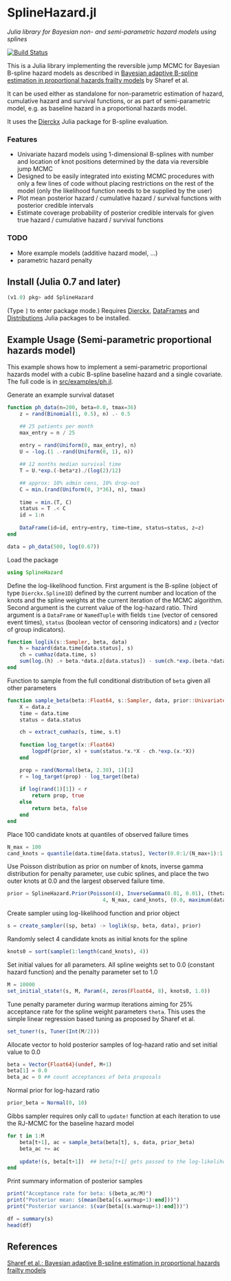 SplineHazard.jl
===============

*Julia library for Bayesian non- and semi-parametric hazard models using splines*

[![Build Status](https://travis-ci.org/mbrueckner/SplineHazard.jl.svg?branch=master)](https://travis-ci.org/mbrueckner/SplineHazard.jl)

This is a Julia library implementing the reversible jump MCMC for Bayesian B-spline hazard models
as described in [Bayesian adaptive B-spline estimation in proportional hazards frailty models](https://projecteuclid.org/euclid.ejs/1278439436) by Sharef et al.

It can be used either as standalone for non-parametric estimation of hazard, cumulative hazard and survival functions,
or as part of semi-parametric model, e.g. as baseline hazard in a proportional hazards model.

It uses the [Dierckx](https://github.com/kbarbary/Dierckx.jl) Julia package for B-spline evaluation.

### Features
- Univariate hazard models using 1-dimensional B-splines with number and location of knot positions
determined by the data via reversible jump MCMC
- Designed to be easily integrated into existing MCMC procedures with only a few lines of code without placing
restrictions on the rest of the model (only the likelihood function needs to be supplied by the user)
- Plot mean posterior hazard / cumulative hazard / survival functions with posterior credible intervals
- Estimate coverage probability of posterior credible intervals for given true hazard / cumulative hazard / survival functions

### TODO
- More example models (additive hazard model, ...)
- parametric hazard penalty

Install (Julia 0.7 and later)
-----------------------------

```julia
(v1.0) pkg> add SplineHazard
```
(Type `]` to enter package mode.) Requires [Dierckx](https://github.com/kbarbary/Dierckx.jl), [DataFrames](https://github.com/JuliaData/DataFrames.jl) and [Distributions](https://github.com/JuliaStats/Distributions.jl) Julia packages to be installed.

Example Usage (Semi-parametric proportional hazards model)
----------------------------------------------------------
This example shows how to implement a semi-parametric proportional hazards model with a cubic B-spline baseline hazard
and a single covariate. The full code is in [src/examples/ph.jl](src/examples/ph.jl).

Generate an example survival dataset
```julia
function ph_data(n=200, beta=0.0, tmax=36)
    z = rand(Binomial(1, 0.5), n) .- 0.5

    ## 25 patients per month
    max_entry = n / 25
    
    entry = rand(Uniform(0, max_entry), n)
    U = -log.(1 .-rand(Uniform(0, 1), n))

    ## 12 months median survival time
    T = U.*exp.(-beta*z)./(log(2)/12)

    ## approx: 10% admin cens, 10% drop-out
    C = min.(rand(Uniform(0, 3*36), n), tmax)
   
    time = min.(T, C)
    status = T .< C
    id = 1:n
    
    DataFrame(id=id, entry=entry, time=time, status=status, z=z)
end

data = ph_data(500, log(0.67)) 
```
Load the package

```julia
using SplineHazard
```

Define the log-likelihood function. First argument is the B-spline (object of type `Dierckx.Spline1D`) defined by the current
number and location of the knots and the spline weights at the current iteration of the MCMC algorithm. Second argument
is the current value of the log-hazard ratio. Third argument is a `DataFrame` or `NamedTuple` with fields `time` (vector of
censored event times), `status` (boolean vector of censoring indicators) and `z` (vector of group indicators).
```julia
function loglik(s::Sampler, beta, data)
    h = hazard(data.time[data.status], s)
    ch = cumhaz(data.time, s)
    sum(log.(h) .+ beta.*data.z[data.status]) - sum(ch.*exp.(beta.*data.z))
end
```

Function to sample from the full conditional distribution of `beta` given all other parameters
```julia
function sample_beta(beta::Float64, s::Sampler, data, prior::UnivariateDistribution) 
    X = data.z
    time = data.time
    status = data.status

    ch = extract_cumhaz(s, time, s.t)
        
    function log_target(x::Float64)
        logpdf(prior, x) + sum(status.*x.*X - ch.*exp.(x.*X))
    end

    prop = rand(Normal(beta, 2.38), 1)[1]
    r = log_target(prop) - log_target(beta)
    
    if log(rand(1)[1]) < r
        return prop, true
    else
        return beta, false
    end
end
```

Place 100 candidate knots at quantiles of observed failure times
```julia
N_max = 100
cand_knots = quantile(data.time[data.status], Vector(0.0:1/(N_max+1):1.0))[2:(end-1)]
```

Use Poisson distribution as prior on number of knots, inverse gamma distribution for penalty parameter, use cubic splines,
and place the two outer knots at 0.0 and the largest observed failure time.
```julia
prior = SplineHazard.Prior(Poisson(4), InverseGamma(0.01, 0.01), (theta, v) -> sum(theta.^2)/(2*v),
                               4, N_max, cand_knots, (0.0, maximum(data.time[data.status])))
```

Create sampler using log-likelihood function and prior object
```julia
s = create_sampler((sp, beta) -> loglik(sp, beta, data), prior)
```

Randomly select 4 candidate knots as initial knots for the spline
```julia
knots0 = sort(sample(1:length(cand_knots), 4))
```

Set initial values for all parameters. All spline weights set to 0.0 (constant hazard function) and the penalty parameter set to 1.0
```julia
M = 10000
set_initial_state!(s, M, Param(4, zeros(Float64, 8), knots0, 1.0))
```

Tune penalty parameter during warmup iterations aiming for 25% acceptance rate for the spline weight parameters `theta`. This uses
the simple linear regression based tuning as proposed by Sharef et al.
```julia
set_tuner!(s, Tuner(Int(M/2))) 
```

Allocate vector to hold posterior samples of log-hazard ratio and set initial value to 0.0
```julia
beta = Vector{Float64}(undef, M+1)
beta[1] = 0.0
beta_ac = 0 ## count acceptances of beta proposals
```
Normal prior for log-hazard ratio
```julia
prior_beta = Normal(0, 10)
```

Gibbs sampler requires only call to `update!` function at each iteration to use the RJ-MCMC for the baseline hazard model
```julia
for t in 1:M
    beta[t+1], ac = sample_beta(beta[t], s, data, prior_beta)
    beta_ac += ac
        
    update!(s, beta[t+1])  ## beta[t+1] gets passed to the log-likelihood function without modification
end
```

Print summary information of posterior samples
```julia
print("Acceptance rate for beta: $(beta_ac/M)")
print("Posterior mean: $(mean(beta[(s.warmup+1):end]))")
print("Posterior variance: $(var(beta[(s.warmup+1):end]))")

df = summary(s)
head(df)
```

References
----------
[Sharef et al.: Bayesian adaptive B-spline estimation in proportional hazards frailty models](https://projecteuclid.org/euclid.ejs/1278439436)